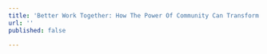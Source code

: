 ```yaml
---
title: 'Better Work Together: How The Power Of Community Can Transform Your Business'
url: ''
published: false

---
```

